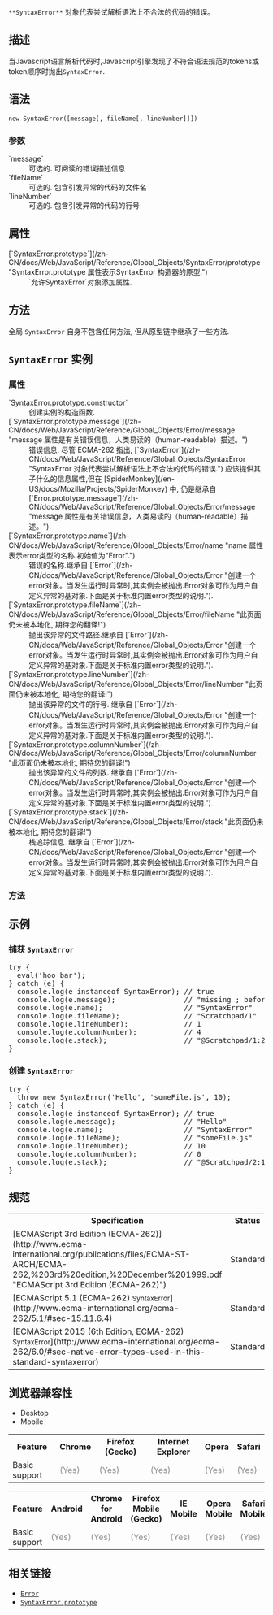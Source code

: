 `**SyntaxError**` 对象代表尝试解析语法上不合法的代码的错误。

## 描述

当Javascript语言解析代码时,Javascript引擎发现了不符合语法规范的tokens或token顺序时抛出`SyntaxError`.

## 语法

    new SyntaxError([message[, fileName[, lineNumber]]])

### 参数

<dl>

<dt>`message`</dt>

<dd>可选的. 可阅读的错误描述信息</dd>

<dt>`fileName`<span title="This API has not been standardized."></span></dt>

<dd>可选的. 包含引发异常的代码的文件名</dd>

<dt>`lineNumber`<span title="This API has not been standardized."></span></dt>

<dd><span style="line-height: 19.0909080505371px;">可选的</span>. <span style="line-height: 19.0909080505371px;">包含引发异常的代码</span><span style="line-height: 19.0909080505371px;">的行号</span></dd>

</dl>

## 属性

<dl>

<dt>[`SyntaxError.prototype`](/zh-CN/docs/Web/JavaScript/Reference/Global_Objects/SyntaxError/prototype "SyntaxError.prototype 属性表示SyntaxError 构造器的原型.")</dt>

<dd>`<font face="Open Sans, sans-serif">允许</font>SyntaxError`对象添加属性.</dd>

</dl>

## 方法

全局 `SyntaxError` 自身不包含任何方法, 但从原型链中继承了一些方法.

## `SyntaxError` 实例

### 属性

<div>

<dl>

<dt>`SyntaxError.prototype.constructor`</dt>

<dd>创建实例的构造函数.</dd>

<dt>[`SyntaxError.prototype.message`](/zh-CN/docs/Web/JavaScript/Reference/Global_Objects/Error/message "message 属性是有关错误信息，人类易读的（human-readable）描述。")</dt>

<dd>错误信息. 尽管 ECMA-262 指出, [`SyntaxError`](/zh-CN/docs/Web/JavaScript/Reference/Global_Objects/SyntaxError "SyntaxError 对象代表尝试解析语法上不合法的代码的错误.") 应该提供其子什么的信息属性,但在 [SpiderMonkey](/en-US/docs/Mozilla/Projects/SpiderMonkey) 中, 仍是继承自[`Error.prototype.message`](/zh-CN/docs/Web/JavaScript/Reference/Global_Objects/Error/message "message 属性是有关错误信息，人类易读的（human-readable）描述。").</dd>

<dt>[`SyntaxError.prototype.name`](/zh-CN/docs/Web/JavaScript/Reference/Global_Objects/Error/name "name 属性表示error类型的名称.初始值为"Error".")</dt>

<dd><span style="line-height: 19.0909080505371px;">错误的名称.继承自</span> [`Error`](/zh-CN/docs/Web/JavaScript/Reference/Global_Objects/Error "创建一个error对象。当发生运行时异常时,其实例会被抛出.Error对象可作为用户自定义异常的基对象.下面是关于标准内置error类型的说明.").</dd>

<dt>[`SyntaxError.prototype.fileName`](/zh-CN/docs/Web/JavaScript/Reference/Global_Objects/Error/fileName "此页面仍未被本地化, 期待您的翻译!")</dt>

<dd>抛出该异常的文件路径.继承自 [`Error`](/zh-CN/docs/Web/JavaScript/Reference/Global_Objects/Error "创建一个error对象。当发生运行时异常时,其实例会被抛出.Error对象可作为用户自定义异常的基对象.下面是关于标准内置error类型的说明.").</dd>

<dt>[`SyntaxError.prototype.lineNumber`](/zh-CN/docs/Web/JavaScript/Reference/Global_Objects/Error/lineNumber "此页面仍未被本地化, 期待您的翻译!")</dt>

<dd><span style="line-height: 19.0909080505371px;">抛出该异常的文件的行号</span>. 继承自 [`Error`](/zh-CN/docs/Web/JavaScript/Reference/Global_Objects/Error "创建一个error对象。当发生运行时异常时,其实例会被抛出.Error对象可作为用户自定义异常的基对象.下面是关于标准内置error类型的说明.").</dd>

<dt>[`SyntaxError.prototype.columnNumber`](/zh-CN/docs/Web/JavaScript/Reference/Global_Objects/Error/columnNumber "此页面仍未被本地化, 期待您的翻译!")</dt>

<dd><span style="line-height: 19.0909080505371px;">抛出该异常的文件的列数</span>. <span style="line-height: 19.0909080505371px;">继承自</span> [`Error`](/zh-CN/docs/Web/JavaScript/Reference/Global_Objects/Error "创建一个error对象。当发生运行时异常时,其实例会被抛出.Error对象可作为用户自定义异常的基对象.下面是关于标准内置error类型的说明.").</dd>

<dt>[`SyntaxError.prototype.stack`](/zh-CN/docs/Web/JavaScript/Reference/Global_Objects/Error/stack "此页面仍未被本地化, 期待您的翻译!")</dt>

<dd>栈追踪信息. <span style="line-height: 19.0909080505371px;">继承自</span> [`Error`](/zh-CN/docs/Web/JavaScript/Reference/Global_Objects/Error "创建一个error对象。当发生运行时异常时,其实例会被抛出.Error对象可作为用户自定义异常的基对象.下面是关于标准内置error类型的说明.").</dd>

</dl>

</div>

### 方法

## 示例

### 捕获 `SyntaxError`

<pre class="brush: js">try {
  eval('hoo bar');
} catch (e) {
  console.log(e instanceof SyntaxError); // true
  console.log(e.message);                // "missing ; before statement"
  console.log(e.name);                   // "SyntaxError"
  console.log(e.fileName);               // "Scratchpad/1"
  console.log(e.lineNumber);             // 1
  console.log(e.columnNumber);           // 4
  console.log(e.stack);                  // "@Scratchpad/1:2:3\n"
}
</pre>

### 创建 `SyntaxError`

<pre class="brush: js">try {
  throw new SyntaxError('Hello', 'someFile.js', 10);
} catch (e) {
  console.log(e instanceof SyntaxError); // true
  console.log(e.message);                // "Hello"
  console.log(e.name);                   // "SyntaxError"
  console.log(e.fileName);               // "someFile.js"
  console.log(e.lineNumber);             // 10
  console.log(e.columnNumber);           // 0
  console.log(e.stack);                  // "@Scratchpad/2:11:9\n"
}
</pre>

## 规范

<table class="standard-table">

<tbody>

<tr>

<th scope="col">Specification</th>

<th scope="col">Status</th>

<th scope="col">Comment</th>

</tr>

<tr>

<td>[ECMAScript 3rd Edition (ECMA-262)](http://www.ecma-international.org/publications/files/ECMA-ST-ARCH/ECMA-262,%203rd%20edition,%20December%201999.pdf "ECMAScript 3rd Edition (ECMA-262)")</td>

<td><span class="spec-Standard">Standard</span></td>

<td>Initial definition.</td>

</tr>

<tr>

<td>[ECMAScript 5.1 (ECMA-262)  
<small lang="zh-CN">SyntaxError</small>](http://www.ecma-international.org/ecma-262/5.1/#sec-15.11.6.4)</td>

<td><span class="spec-Standard">Standard</span></td>

<td> </td>

</tr>

<tr>

<td>[ECMAScript 2015 (6th Edition, ECMA-262)  
<small lang="zh-CN">SyntaxError</small>](http://www.ecma-international.org/ecma-262/6.0/#sec-native-error-types-used-in-this-standard-syntaxerror)</td>

<td><span class="spec-Standard">Standard</span></td>

<td> </td>

</tr>

</tbody>

</table>

## 浏览器兼容性

<div>

<div class="htab"><a name="AutoCompatibilityTable" id="AutoCompatibilityTable"></a>

*   <a>Desktop</a>
*   <a>Mobile</a>

</div>

</div>

<div id="compat-desktop">

<table class="compat-table">

<tbody>

<tr>

<th>Feature</th>

<th>Chrome</th>

<th>Firefox (Gecko)</th>

<th>Internet Explorer</th>

<th>Opera</th>

<th>Safari</th>

</tr>

<tr>

<td>Basic support</td>

<td><span title="Please update this with the earliest version of support." style="color: #888;">(Yes)</span></td>

<td><span title="Please update this with the earliest version of support." style="color: #888;">(Yes)</span></td>

<td><span title="Please update this with the earliest version of support." style="color: #888;">(Yes)</span></td>

<td><span title="Please update this with the earliest version of support." style="color: #888;">(Yes)</span></td>

<td><span title="Please update this with the earliest version of support." style="color: #888;">(Yes)</span></td>

</tr>

</tbody>

</table>

</div>

<div id="compat-mobile">

<table class="compat-table">

<tbody>

<tr>

<th>Feature</th>

<th>Android</th>

<th>Chrome for Android</th>

<th>Firefox Mobile (Gecko)</th>

<th>IE Mobile</th>

<th>Opera Mobile</th>

<th>Safari Mobile</th>

</tr>

<tr>

<td>Basic support</td>

<td><span title="Please update this with the earliest version of support." style="color: #888;">(Yes)</span></td>

<td><span title="Please update this with the earliest version of support." style="color: #888;">(Yes)</span></td>

<td><span title="Please update this with the earliest version of support." style="color: #888;">(Yes)</span></td>

<td><span title="Please update this with the earliest version of support." style="color: #888;">(Yes)</span></td>

<td><span title="Please update this with the earliest version of support." style="color: #888;">(Yes)</span></td>

<td><span title="Please update this with the earliest version of support." style="color: #888;">(Yes)</span></td>

</tr>

</tbody>

</table>

</div>

## 相关链接

*   [`Error`](/zh-CN/docs/Web/JavaScript/Reference/Global_Objects/Error "通过Error的构造器可以创建一个错误对象。当运行时错误产生时，Error的实例对象会被抛出。Error对象可用于用户自定义的异常的基础对象。下面列出了各种内建的标准错误类型。")
*   [`SyntaxError.prototype`](/zh-CN/docs/Web/JavaScript/Reference/Global_Objects/SyntaxError/prototype "SyntaxError.prototype 属性表示SyntaxError 构造器的原型.")